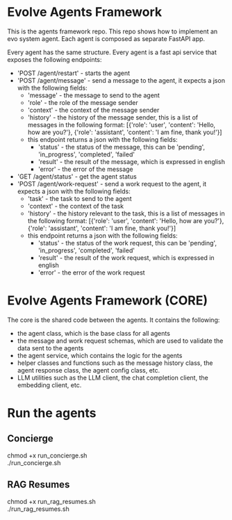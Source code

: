 # Evolve Agents Framework

This is the agents framework repo. This repo shows how to implement an evo system agent. Each agent is composed as separate FastAPI app. 

Every agent has the same structure. Every agent is a fast api service that exposes the following endpoints:

- 'POST /agent/restart' - starts the agent
- 'POST /agent/message' - send a message to the agent, it expects a json with the following fields:
    - 'message' - the message to send to the agent
    - 'role' - the role of the message sender
    - 'context' - the context of the message sender
    - 'history' - the history of the message sender, this is a list of messages in the following format: [{'role': 'user', 'content': 'Hello, how are you?'}, {'role': 'assistant', 'content': 'I am fine, thank you!'}]
    - this endpoint returns a json with the following fields:
        - 'status' - the status of the message, this can be 'pending', 'in_progress', 'completed', 'failed'
        - 'result' - the result of the message, which is expressed in english
        - 'error' - the error of the message
- 'GET /agent/status' - get the agent status
- 'POST /agent/work-request' - send a work request to the agent, it expects a json with the following fields:
    - 'task' - the task to send to the agent
    - 'context' - the context of the task
    - 'history' - the history relevant to the task, this is a list of messages in the following format: [{'role': 'user', 'content': 'Hello, how are you?'}, {'role': 'assistant', 'content': 'I am fine, thank you!'}]
    - this endpoint returns a json with the following fields:
        - 'status' - the status of the work request, this can be 'pending', 'in_progress', 'completed', 'failed'
        - 'result' - the result of the work request, which is expressed in english
        - 'error' - the error of the work request


# Evolve Agents Framework (CORE)
The core is the shared code between the agents. It contains the following:
- the agent class, which is the base class for all agents
- the message and work request schemas, which are used to validate the data sent to the agents
- the agent service, which contains the logic for the agents    
- helper classes and functions such as the message history class, the agent response class, the agent config class, etc.
- LLM utilities such as the LLM client, the chat completion client, the embedding client, etc.

# Run the agents

## Concierge
chmod +x run_concierge.sh <br>
./run_concierge.sh


## RAG Resumes
chmod +x run_rag_resumes.sh <br>
./run_rag_resumes.sh
